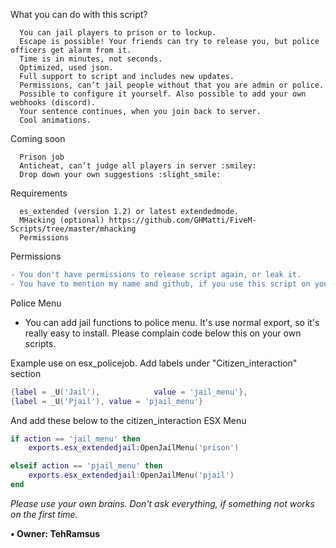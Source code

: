 What you can do with this script?

```
  You can jail players to prison or to lockup.
  Escape is possible! Your friends can try to release you, but police officers get alarm from it.
  Time is in minutes, not seconds.
  Optimized, used json.
  Full support to script and includes new updates.
  Permissions, can’t jail people without that you are admin or police.
  Possible to configure it yourself. Also possible to add your own webhooks (discord).
  Your sentence continues, when you join back to server.
  Cool animations.
```

Coming soon

```
  Prison job
  Anticheat, can’t judge all players in server :smiley:
  Drop down your own suggestions :slight_smile:
```

Requirements

```
  es_extended (version 1.2) or latest extendedmode.
  MHacking (optional) https://github.com/GHMatti/FiveM-Scripts/tree/master/mhacking
  Permissions
```

Permissions

```diff
- You don't have permissions to release script again, or leak it. 
- You have to mention my name and github, if you use this script on your server.
```

Police Menu
- You can add jail functions to police menu. It's use normal export, so it's really easy to install. Please complain code below this on your own scripts.

Example use on esx_policejob. Add labels under "Citizen_interaction" section
```lua
{label = _U('Jail'),            value = 'jail_menu'},
{label = _U('Pjail'), value = 'pjail_menu'}
```

And add these below to the citizen_interaction ESX Menu
```lua
if action == 'jail_menu' then
	exports.esx_extendedjail:OpenJailMenu('prison')

elseif action == 'pjail_menu' then
	exports.esx_extendedjail:OpenJailMenu('pjail')
end
```

*Please use your own brains. Don't ask everything, if something not works on the first time.*

**• Owner: TehRamsus**
